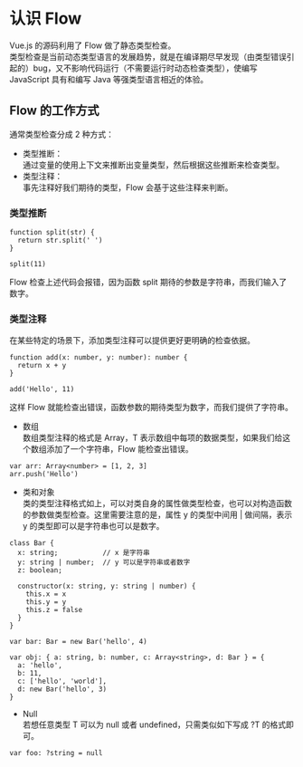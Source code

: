 # 认识 Flow

Vue.js 的源码利用了 Flow 做了静态类型检查。  
类型检查是当前动态类型语言的发展趋势，就是在编译期尽早发现（由类型错误引起的）bug，又不影响代码运行（不需要运行时动态检查类型），使编写 JavaScript 具有和编写 Java 等强类型语言相近的体验。

## Flow 的工作方式

通常类型检查分成 2 种方式：
- 类型推断：  
通过变量的使用上下文来推断出变量类型，然后根据这些推断来检查类型。
- 类型注释：  
事先注释好我们期待的类型，Flow 会基于这些注释来判断。

### 类型推断
```
function split(str) {
  return str.split(' ')
}

split(11)
```
Flow 检查上述代码会报错，因为函数 split 期待的参数是字符串，而我们输入了数字。

### 类型注释
在某些特定的场景下，添加类型注释可以提供更好更明确的检查依据。  
```
function add(x: number, y: number): number {
  return x + y
}

add('Hello', 11)
```
这样 Flow 就能检查出错误，函数参数的期待类型为数字，而我们提供了字符串。

- 数组  
数组类型注释的格式是 Array<T>，T 表示数组中每项的数据类型，如果我们给这个数组添加了一个字符串，Flow 能检查出错误。
```
var arr: Array<number> = [1, 2, 3]
arr.push('Hello')
```

- 类和对象  
类的类型注释格式如上，可以对类自身的属性做类型检查，也可以对构造函数的参数做类型检查。这里需要注意的是，属性 y 的类型中间用 | 做间隔，表示 y 的类型即可以是字符串也可以是数字。
```
class Bar {
  x: string;           // x 是字符串
  y: string | number;  // y 可以是字符串或者数字
  z: boolean;

  constructor(x: string, y: string | number) {
    this.x = x
    this.y = y
    this.z = false
  }
}

var bar: Bar = new Bar('hello', 4)

var obj: { a: string, b: number, c: Array<string>, d: Bar } = {
  a: 'hello',
  b: 11,
  c: ['hello', 'world'],
  d: new Bar('hello', 3)
}
```

- Null  
若想任意类型 T 可以为 null 或者 undefined，只需类似如下写成 ?T 的格式即可。  
```
var foo: ?string = null
```